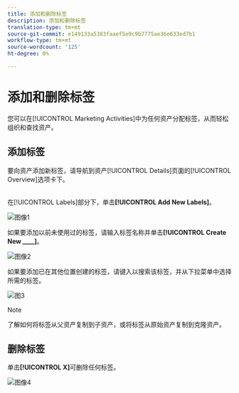 ```yaml
---
title: 添加和删除标签
description: 添加和删除标签
translation-type: tm+mt
source-git-commit: e149133a5383faaef5e9c9b7775ae36e633ed7b1
workflow-type: tm+mt
source-wordcount: '125'
ht-degree: 0%

---
```



# 添加和删除标签

您可以在[!UICONTROL Marketing Activities]中为任何资产分配标签，从而轻松组织和查找资产。

## 添加标签

要向资产添加新标签，请导航到资产[!UICONTROL Details]页面的[!UICONTROL Overview]选项卡下。
<br> 

在[!UICONTROL Labels]部分下，单击&#x200B;**[!UICONTROL Add New Labels]**。

![图像1](/help/sky/assets/labels/add-and-remove-labels/add-and-remove-labels-1.jpg)

如果要添加以前未使用过的标签，请输入标签名称并单击&#x200B;**[!UICONTROL Create New ____]**。

![图像2](/help/sky/assets/labels/add-and-remove-labels/add-and-remove-labels-2.jpg)

如果要添加已在其他位置创建的标签，请键入以搜索该标签，并从下拉菜单中选择所需的标签。

![图3](/help/sky/assets/labels/add-and-remove-labels/add-and-remove-labels-3.jpg)

>[!NOTE]
>
>了解如何将标签从父资产复制到子资产，或将标签从原始资产复制到克隆资产。

## 删除标签

单击&#x200B;**[!UICONTROL X]**&#x200B;可删除任何标签。

![图像4](/help/sky/assets/labels/add-and-remove-labels/add-and-remove-labels-4.jpg)